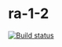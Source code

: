 # ra-1-2
[![Build status](https://ci.appveyor.com/api/projects/status/hb7jyslch1olugp2?svg=true)](https://ci.appveyor.com/project/Tigerminde/ra-1-2)
